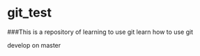 # git_test



###This is a repository of learning to use git
learn how to use git




develop on master
